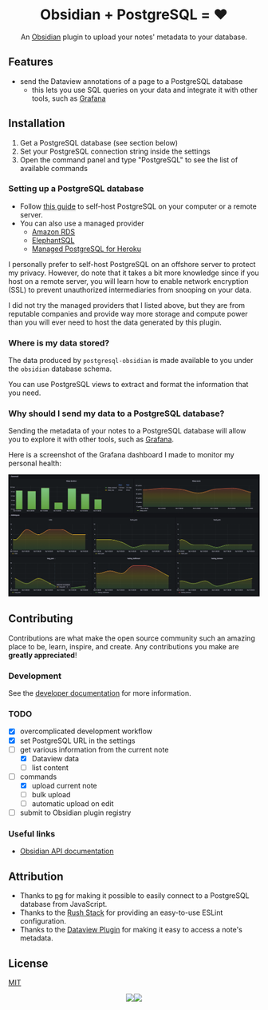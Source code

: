 <h1 align="center">
  Obsidian + PostgreSQL = ❤️
</h1>

<p align="center">
    An <a href="https://obsidian.md">Obsidian</a> plugin to upload your notes' metadata to your database.
</p>

## Features

-   send the Dataview annotations of a page to a PostgreSQL database
    -   this lets you use SQL queries on your data and integrate it with other tools, such as [Grafana](https://github.com/grafana/grafana/blob/main/README.md)

## Installation

1. Get a PostgreSQL database (see section below)
2. Set your PostgreSQL connection string inside the settings
3. Open the command panel and type "PostgreSQL" to see the list of available commands

### Setting up a PostgreSQL database

-   Follow [this guide](https://www.postgresql.org/download/) to self-host PostgreSQL on your computer or a remote server.
-   You can also use a managed provider
    -   [Amazon RDS](https://aws.amazon.com/fr/rds/postgresql/resources/)
    -   [ElephantSQL](https://www.elephantsql.com/)
    -   [Managed PostgreSQL for Heroku](https://www.heroku.com/postgres)

I personally prefer to self-host PostgreSQL on an offshore server to protect my privacy. However, do note that it takes a bit more knowledge since if you host on a remote server, you will learn how to enable network encryption (SSL) to prevent unauthorized intermediaries from snooping on your data.

I did not try the managed providers that I listed above, but they are from reputable companies and provide way more storage and compute power than you will ever need to host the data generated by this plugin.

### Where is my data stored?

The data produced by `postgresql-obsidian` is made available to you under the `obsidian` database schema.

You can use PostgreSQL views to extract and format the information that you need.

### Why should I send my data to a PostgreSQL database?

Sending the metadata of your notes to a PostgreSQL database will allow you to explore it with other tools, such as [Grafana](https://github.com/grafana/grafana/blob/main/README.md).

Here is a screenshot of the Grafana dashboard I made to monitor my personal health:

![Grafana dashboard of clouedoc's health, made using the data produced by the postgresql-obsidian plugin. It features charts of an ok-ish lifestyle.](./assets/grafana-dashboard.png)

## Contributing

Contributions are what make the open source community such an amazing place to be, learn, inspire, and create. Any contributions you make are **greatly appreciated**!

### Development

See the [developer documentation](./DEV_README.md) for more information.

### TODO

-   [x] overcomplicated development workflow
-   [x] set PostgreSQL URL in the settings
-   [ ] get various information from the current note
    -   [x] Dataview data
    -   [ ] list content
-   [ ] commands
    -   [x] upload current note
    -   [ ] bulk upload
    -   [ ] automatic upload on edit
-   [ ] submit to Obsidian plugin registry

### Useful links

-   [Obsidian API documentation](https://github.com/obsidianmd/obsidian-api)

## Attribution

-   Thanks to [pg](https://github.com/brianc/node-postgres/tree/master/packages/pg) for making it possible to easily connect to a PostgreSQL database from JavaScript.
-   Thanks to the [Rush Stack](https://github.com/microsoft/rushstack) for providing an easy-to-use ESLint configuration.
-   Thanks to the [Dataview Plugin](https://github.com/blacksmithgu/obsidian-dataview) for making it easy to access a note's metadata.

## License

[MIT](LICENSE.txt)

<div style="display: flex; justify-content: center; vertical-align: middle;">
    <img height=50 src="./assets/obsidian.png" class="center">
    <img height=50 src="./assets/postgres.png" class="center">
</div>
